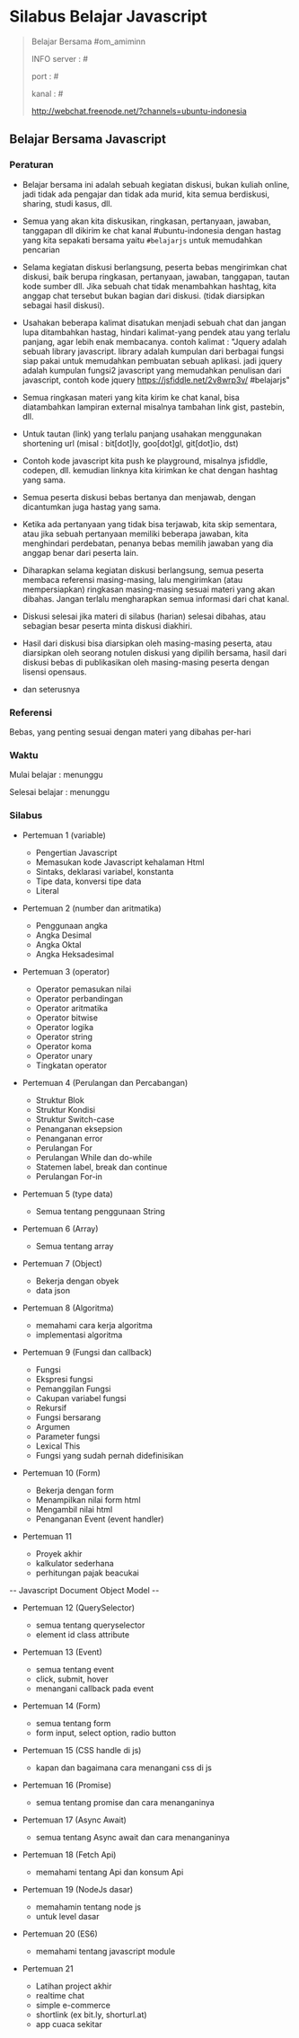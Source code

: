 # Silabus Belajar Javascript


>Belajar Bersama #om_amiminn
>
>INFO
>server : #
>
>port   : #
>
>kanal  : #
>
>http://webchat.freenode.net/?channels=ubuntu-indonesia

## Belajar Bersama Javascript

### Peraturan

* Belajar bersama ini adalah sebuah kegiatan diskusi, bukan kuliah online, jadi tidak ada pengajar dan tidak ada murid, kita semua berdiskusi, sharing, studi kasus, dll.

* Semua yang akan kita diskusikan, ringkasan, pertanyaan, jawaban, tanggapan dll dikirim ke chat kanal #ubuntu-indonesia dengan hastag yang kita sepakati bersama yaitu `#belajarjs` untuk memudahkan pencarian

* Selama kegiatan diskusi berlangsung, peserta bebas mengirimkan chat diskusi, baik berupa ringkasan, pertanyaan, jawaban, tanggapan, tautan kode sumber dll. Jika sebuah chat tidak menambahkan hashtag, kita anggap chat tersebut bukan bagian dari diskusi. (tidak diarsipkan sebagai hasil diskusi).

* Usahakan beberapa kalimat disatukan menjadi sebuah chat dan jangan lupa ditambahkan hastag, hindari kalimat-yang pendek atau yang terlalu panjang, agar lebih enak membacanya. contoh kalimat : "Jquery adalah sebuah library javascript. library adalah kumpulan dari berbagai fungsi siap pakai untuk memudahkan pembuatan sebuah  aplikasi. jadi jquery adalah kumpulan fungsi2 javascript yang memudahkan penulisan dari javascript, contoh kode jquery https://jsfiddle.net/2v8wrp3v/ #belajarjs"

* Semua ringkasan materi yang kita kirim ke chat kanal, bisa diatambahkan lampiran external misalnya tambahan link gist, pastebin, dll.

* Untuk tautan (link) yang terlalu panjang usahakan menggunakan shortening url (misal : bit[dot]ly, goo[dot]gl, git[dot]io, dst)

* Contoh kode javascript kita push ke playground, misalnya jsfiddle, codepen, dll. kemudian linknya kita kirimkan ke chat dengan hashtag yang sama.

* Semua peserta diskusi bebas bertanya dan menjawab, dengan dicantumkan juga hastag yang sama.

* Ketika ada pertanyaan yang tidak bisa terjawab, kita skip sementara, atau jika sebuah pertanyaan memiliki beberapa jawaban, kita menghindari perdebatan, penanya bebas memilih jawaban yang dia anggap benar dari peserta lain.

* Diharapkan selama kegiatan diskusi berlangsung, semua peserta membaca referensi masing-masing, lalu mengirimkan (atau mempersiapkan) ringkasan masing-masing sesuai materi yang akan dibahas. Jangan terlalu mengharapkan semua informasi dari chat kanal.

* Diskusi selesai jika materi di silabus (harian) selesai dibahas, atau sebagian besar peserta minta diskusi diakhiri.

* Hasil dari diskusi bisa diarsipkan oleh masing-masing peserta, atau diarsipkan oleh seorang notulen diskusi yang dipilih bersama, hasil dari diskusi bebas di publikasikan oleh masing-masing peserta dengan lisensi opensaus.

* dan seterusnya

### Referensi 

Bebas, yang penting sesuai dengan materi yang dibahas per-hari

### Waktu

Mulai belajar : menunggu

Selesai belajar : menunggu

### Silabus

* Pertemuan 1 (variable)
	* Pengertian Javascript
	* Memasukan kode Javascript kehalaman Html
	* Sintaks, deklarasi variabel, konstanta
	* Tipe data, konversi tipe data
	* Literal

* Pertemuan 2 (number dan aritmatika)
	* Penggunaan angka
	* Angka Desimal
	* Angka Oktal
	* Angka Heksadesimal

* Pertemuan 3 (operator)
	* Operator pemasukan nilai
	* Operator perbandingan
	* Operator aritmatika
	* Operator bitwise
	* Operator logika
	* Operator string
	* Operator koma
	* Operator unary
	* Tingkatan operator

* Pertemuan 4 (Perulangan dan Percabangan)
	* Struktur Blok
	* Struktur Kondisi
	* Struktur Switch-case
	* Penanganan eksepsion
	* Penanganan error
	* Perulangan For
	* Perulangan While dan do-while
	* Statemen label, break dan continue
	* Perulangan For-in

* Pertemuan 5 (type data)
	* Semua tentang penggunaan String

* Pertemuan 6 (Array)
	* Semua tentang array

* Pertemuan 7 (Object) 
	* Bekerja dengan obyek
	* data json

* Pertemuan 8 (Algoritma)
  * memahami cara kerja algoritma
  * implementasi algoritma

* Pertemuan 9 (Fungsi dan callback)
	* Fungsi
	* Ekspresi fungsi
	* Pemanggilan Fungsi
	* Cakupan variabel fungsi
	* Rekursif
	* Fungsi bersarang
	* Argumen
	* Parameter fungsi
	* Lexical This
	* Fungsi yang sudah pernah didefinisikan

* Pertemuan 10 (Form)
	* Bekerja dengan form
	* Menampilkan nilai form html
	* Mengambil nilai html
	* Penanganan Event (event handler)

* Pertemuan 11
	* Proyek akhir
	* kalkulator sederhana
  * perhitungan pajak beacukai



-- Javascript Document Object Model --


* Pertemuan 12 (QuerySelector)
  * semua tentang queryselector
  * element id class attribute

* Pertemuan 13 (Event)
  * semua tentang event
  * click, submit, hover
  * menangani callback pada event

* Pertemuan 14 (Form)
  * semua tentang form
  * form input, select option, radio button
  
* Pertemuan 15 (CSS handle di js)
  * kapan dan bagaimana cara menangani css di js

* Pertemuan 16 (Promise)
  * semua tentang promise dan cara menanganinya
 
* Pertemuan 17 (Async Await)
  * semua tentang Async await dan cara menanganinya

* Pertemuan 18 (Fetch Api)
  * memahami tentang Api dan konsum Api

* Pertemuan 19 (NodeJs dasar)
  * memahamin tentang node js
  * untuk level dasar
 
* Pertemuan 20 (ES6)
  * memahami tentang javascript module

* Pertemuan 21
  * Latihan project akhir
  * realtime chat
  * simple e-commerce
  * shortlink (ex bit.ly, shorturl.at)
  * app cuaca sekitar

